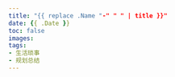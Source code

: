 ```yaml
---
title: "{{ replace .Name "-" " " | title }}"
date: {{ .Date }}
toc: false
images:
tags:
- 生活琐事
- 规划总结
---
```


